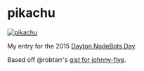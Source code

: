 # pikachu

[![pikachu](https://img.shields.io/badge/pikachu-thunderbolt!-FCD900.svg?style=flat-square)]()

My entry for the 2015 [Dayton NodeBots Day](http://gemcityjs.com/nodebots/).

Based off @robtarr's [gist for johnny-five](https://gist.github.com/robtarr/07591ebdce30821171bf).
